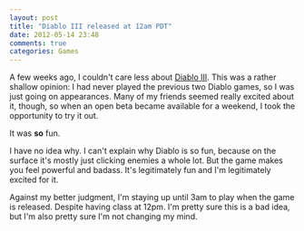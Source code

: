 ```yaml
---
layout: post
title: "Diablo III released at 12am PDT"
date: 2012-05-14 23:48
comments: true
categories: Games
---
```


A few weeks ago, I couldn't care less about [Diablo III][d3]. This was a rather shallow opinion: I had never played the previous two Diablo games, so I was just going on appearances. Many of my friends seemed really excited about it, though, so when an open beta became available for a weekend, I took the opportunity to try it out.

<!--more-->

It was **so** fun.

I have no idea why. I can't explain why Diablo is so fun, because on the surface it's mostly just clicking enemies a whole lot. But the game makes you feel powerful and badass. It's legitimately fun and I'm legitimately excited for it.

Against my better judgment, I'm staying up until 3am to play when the game is released. Despite having class at 12pm. I'm pretty sure this is a bad idea, but I'm also pretty sure I'm not changing my mind.

[d3]: http://us.battle.net/d3/en/?-